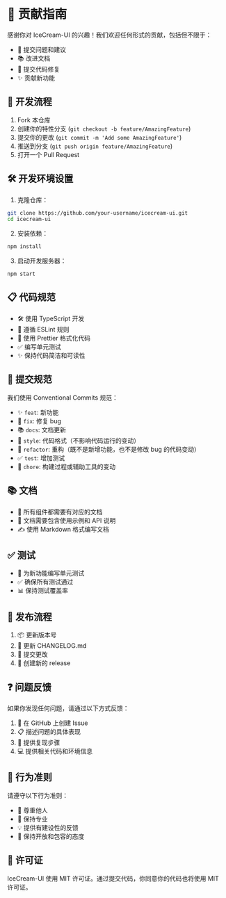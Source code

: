 # 🤝 贡献指南

感谢你对 IceCream-UI 的兴趣！我们欢迎任何形式的贡献，包括但不限于：

- 📝 提交问题和建议
- 📚 改进文档
- 🔧 提交代码修复
- ✨ 贡献新功能

## 🔄 开发流程

1. Fork 本仓库
2. 创建你的特性分支 (`git checkout -b feature/AmazingFeature`)
3. 提交你的更改 (`git commit -m 'Add some AmazingFeature'`)
4. 推送到分支 (`git push origin feature/AmazingFeature`)
5. 打开一个 Pull Request

## 🛠 开发环境设置

1. 克隆仓库：

```bash
git clone https://github.com/your-username/icecream-ui.git
cd icecream-ui
```

2. 安装依赖：

```bash
npm install
```

3. 启动开发服务器：

```bash
npm start
```

## 📋 代码规范

- 🛠 使用 TypeScript 开发
- 📝 遵循 ESLint 规则
- 🎨 使用 Prettier 格式化代码
- ✅ 编写单元测试
- ✨ 保持代码简洁和可读性

## 📝 提交规范

我们使用 Conventional Commits 规范：

- ✨ `feat`: 新功能
- 🐛 `fix`: 修复 bug
- 📚 `docs`: 文档更新
- 🎨 `style`: 代码格式（不影响代码运行的变动）
- 🔨 `refactor`: 重构（既不是新增功能，也不是修改 bug 的代码变动）
- ✅ `test`: 增加测试
- 🔧 `chore`: 构建过程或辅助工具的变动

## 📚 文档

- 📝 所有组件都需要有对应的文档
- 📖 文档需要包含使用示例和 API 说明
- ✍️ 使用 Markdown 格式编写文档

## ✅ 测试

- 📝 为新功能编写单元测试
- ✅ 确保所有测试通过
- 📊 保持测试覆盖率

## 🚀 发布流程

1. 📦 更新版本号
2. 📝 更新 CHANGELOG.md
3. 🔄 提交更改
4. 🎉 创建新的 release

## ❓ 问题反馈

如果你发现任何问题，请通过以下方式反馈：

1. 📝 在 GitHub 上创建 Issue
2. 📋 描述问题的具体表现
3. 🔄 提供复现步骤
4. 💻 提供相关代码和环境信息

## 📜 行为准则

请遵守以下行为准则：

- 🤝 尊重他人
- 👔 保持专业
- 💡 提供有建设性的反馈
- 🌈 保持开放和包容的态度

## 📄 许可证

IceCream-UI 使用 MIT 许可证。通过提交代码，你同意你的代码也将使用 MIT 许可证。 
